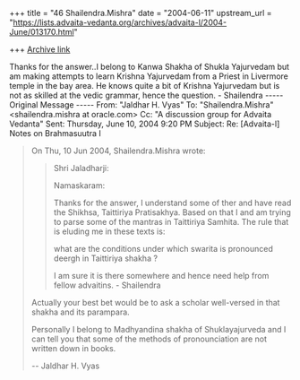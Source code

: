 +++
title = "46 Shailendra.Mishra"
date = "2004-06-11"
upstream_url = "https://lists.advaita-vedanta.org/archives/advaita-l/2004-June/013170.html"

+++
[Archive link](https://lists.advaita-vedanta.org/archives/advaita-l/2004-June/013170.html)

Thanks for the answer..I belong to Kanwa Shakha of Shukla Yajurvedam but am
making attempts to learn Krishna Yajurvedam from a Priest in Livermore
temple in the bay area. He knows quite a bit of Krishna Yajurvedam but is
not as skilled at the vedic grammar, hence the question. - Shailendra
----- Original Message -----
From: "Jaldhar H. Vyas" <jaldhar at braincells.com>
To: "Shailendra.Mishra" <shailendra.mishra at oracle.com>
Cc: "A discussion group for Advaita Vedanta"
<advaita-l at lists.advaita-vedanta.org>
Sent: Thursday, June 10, 2004 9:20 PM
Subject: Re: [Advaita-l] Notes on Brahmasuutra I


> On Thu, 10 Jun 2004, Shailendra.Mishra wrote:
>
> > Shri Jaladharji:
> >
> > Namaskaram:
> >
> > Thanks for the answer, I understand some of ther and have read the
Shikhsa,
> > Taittiriya Pratisakhya. Based on that I and am trying to parse some of
the
> > mantras in Taittiriya Samhita. The rule that is eluding me in these
texts
> > is:
> >
> > what are the conditions under which  swarita is pronounced deergh in
> > Taittiriya shakha ?
> >
> > I am sure it is there somewhere and hence need help from fellow
advaitins. -
> > Shailendra
> >
>
> Actually your best bet would be to ask a scholar well-versed in that
> shakha and its parampara.
>
> Personally I belong to Madhyandina shakha of Shuklayajurveda and I can
> tell you that some of the methods of pronounciation are not written down
> in books.
>
>
> --
> Jaldhar H. Vyas <jaldhar at braincells.com>
>


